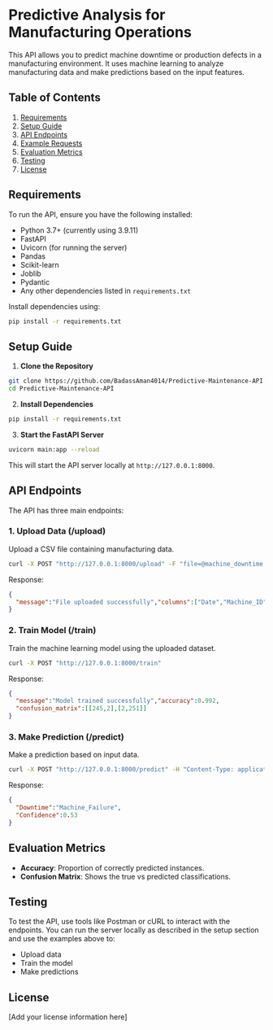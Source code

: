 # Predictive Analysis for Manufacturing Operations

This API allows you to predict machine downtime or production defects in a manufacturing environment. It uses machine learning to analyze manufacturing data and make predictions based on the input features.

## Table of Contents

1. [Requirements](#requirements)
2. [Setup Guide](#setup-guide)
3. [API Endpoints](#api-endpoints)
4. [Example Requests](#example-requests)
5. [Evaluation Metrics](#evaluation-metrics)
6. [Testing](#testing)
7. [License](#license)

## Requirements

To run the API, ensure you have the following installed:

- Python 3.7+ (currently using 3.9.11)
- FastAPI
- Uvicorn (for running the server)
- Pandas
- Scikit-learn
- Joblib
- Pydantic
- Any other dependencies listed in `requirements.txt`

Install dependencies using:

```bash
pip install -r requirements.txt
```

## Setup Guide

1. **Clone the Repository**

```bash
git clone https://github.com/BadassAman4014/Predictive-Maintenance-API.git
cd Predictive-Maintenance-API
```

2. **Install Dependencies**

```bash
pip install -r requirements.txt
```

3. **Start the FastAPI Server**

```bash
uvicorn main:app --reload
```

This will start the API server locally at `http://127.0.0.1:8000`.

## API Endpoints

The API has three main endpoints:

### 1. Upload Data (/upload)

Upload a CSV file containing manufacturing data.

```bash
curl -X POST "http://127.0.0.1:8000/upload" -F "file=@machine_downtime.csv"
```

Response:
```json
{
  "message":"File uploaded successfully","columns":["Date","Machine_ID","Assembly_Line_No","Hydraulic_Pressure(bar)","Coolant_Pressure(bar)","Air_System_Pressure(bar)","Coolant_Temperature","Hydraulic_Oil_Temperature(?C)","Spindle_Bearing_Temperature(?C)","Spindle_Vibration(?m)","Tool_Vibration(?m)","Spindle_Speed(RPM)","Voltage(volts)","Torque(Nm)","Cutting(kN)","Downtime"]
}
```

### 2. Train Model (/train)

Train the machine learning model using the uploaded dataset.

```bash
curl -X POST "http://127.0.0.1:8000/train"
```

Response:
```json
{
  "message":"Model trained successfully","accuracy":0.992,
  "confusion_matrix":[[245,2],[2,251]]
}
```

### 3. Make Prediction (/predict)

Make a prediction based on input data.

```bash
curl -X POST "http://127.0.0.1:8000/predict" -H "Content-Type: application/json" -d "{\"Machine_ID\":\"Makino-L1-Unit1-2013\",\"Date\":\"31-12-2021\",\"Hydraulic_Pressure(bar)\":125.33,\"Coolant_Pressure(bar)\":4.93,\"Air_System_Pressure(bar)\":6.19,\"Coolant_Temperature\":35.3,\"Hydraulic_Oil_Temperature(?C)\":47.4,\"Spindle_Bearing_Temperature(?C)\":34.6,\"Spindle_Vibration(?m)\":1.38,\"Tool_Vibration(?m)\":25.27,\"Spindle_Speed(RPM)\":19856,\"Voltage(volts)\":368,\"Torque(Nm)\":14.2,\"Cutting(kN)\":2.68}"
```

Response:
```json
{
  "Downtime":"Machine_Failure",
  "Confidence":0.53
}
```

## Evaluation Metrics

- **Accuracy**: Proportion of correctly predicted instances.
- **Confusion Matrix**: Shows the true vs predicted classifications.

## Testing

To test the API, use tools like Postman or cURL to interact with the endpoints. You can run the server locally as described in the setup section and use the examples above to:
- Upload data
- Train the model
- Make predictions

## License

[Add your license information here]